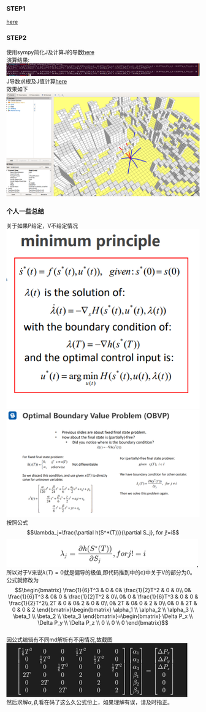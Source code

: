 ### STEP1
[here](./grid_path_searcher/src/demo_node.cpp#L162)
### STEP2
使用sympy简化J及计算J的导数[here](./grid_path_searcher/script/polynomial_function_test.py)  
演算结果:
![01.png](images/01.png)
J导数求根及J值计算[here](./grid_path_searcher/src/hw_tool.cpp#L105)  
效果如下
![02.png](images/02.png)
### 个人一些总结
关于如果P给定，V不给定情况  
![03.jpg](images/03.jpg)  
![04.png](images/04.png)
按照公式  
$$\lambda_j=\frac{\partial h(S^*(T))}{\partial S_j},    for j!=i$$ 
![06.png](images/06.png)
所以对于V来说$\lambda(T)=0$就是偏导的极值,即代码推到中的c)中关于V的部分为0。公式就修改为  
$$\begin{bmatrix}
\frac{1}{6}T^3 & 0  & 0& \frac{1}{2}T^2 &  0 &  0\\
 0& \frac{1}{6}T^3  & 0& 0 & \frac{1}{2}T^2  &  0\\
 0& 0 & \frac{1}{6}T^3 & 0 &  0 &  \frac{1}{2}T^2\\
 2T & 0  & 0& 2 &  0 &  0\\
 0& 2T & 0& 0 & 2  &  0\\
 0& 0 & 2T & 0 &  0 &  2
\end{bmatrix}\begin{bmatrix}
\alpha_1 \\
\alpha_2 \\
\alpha_3 \\
\beta_1 \\
\beta_2 \\
\beta_3 
\end{bmatrix}=\begin{bmatrix}
\Delta P_x \\
\Delta P_y \\
\Delta P_z \\
0 \\
0 \\
0
\end{bmatrix}$$  
因公式编辑有不同md解析有不用情况,故截图  
![05.png](images/05.png)  
然后求解$\alpha,\beta$,看在码了这么久公式份上，如果理解有误，请及时指正。
